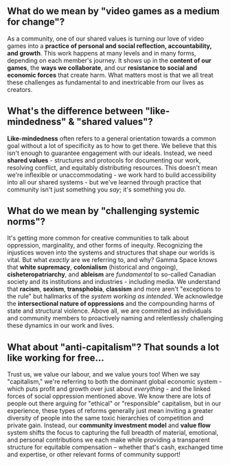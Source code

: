 ## What do we mean by "video games as a medium for change"?

As a community, one of our shared values is turning our love of video games into a **practice of personal and social reflection, accountability, and growth**. This work happens at many levels and in many forms, depending on each member's journey. It shows up in the **content of our games**, the **ways we collaborate**, and our **resistance to social and economic forces** that create harm. What matters most is that we all treat these challenges as fundamental to and inextricable from our lives as creators.

## What's the difference between "like-mindedness" & "shared values"?

**Like-mindedness** often refers to a general orientation towards a common goal without a lot of specificity as to how to get there. We believe that this isn't enough to guarantee engagement with our ideals. Instead, we need **shared values** - structures and protocols for documenting our work, resolving conflict, and equitably distributing resources. This doesn't mean we're inflexible or unaccommodating - we work hard to build accessibility into all our shared systems - but we've learned through practice that community isn't just something you _say_; it's something you _do_.

## What do we mean by "challenging systemic norms"?

It's getting more common for creative communities to talk about oppression, marginality, and other forms of inequity. Recognizing the injustices woven into the systems and structures that shape our worlds is vital. But what _exactly_ are we referring to, and why? Gamma Space knows that **white supremacy**, **colonialism** (historical and ongoing), **cisheteropatriarchy**, and **ableism** are _fundamental_ to so-called Canadian society and its institutions and industries - including media. We understand that **racism**, **sexism**, **transphobia**, **classism** and more aren't "exceptions to the rule" but hallmarks of the _system working as intended_. We acknowledge the **intersectional nature of oppressions** and the compounding harms of state and structural violence. Above all, we are committed as individuals and community members to proactively naming and relentlessly challenging these dynamics in our work and lives.

## What about "anti-capitalism"? That sounds a lot like working for free...

Trust us, we value our labour, and we value yours too! When we say "capitalism," we're referring to both the dominant global economic system - which puts profit and growth over just about _everything_ - and the linked forces of social oppression mentioned above. We know there are lots of people out there arguing for "ethical" or "responsible" capitalism, but in our experience, these types of reforms generally just mean inviting a greater diversity of people into the same toxic hierarchies of competition and private gain. Instead, our **community investment model** and **value flow** system shifts the focus to capturing the full breadth of material, emotional, and personal contributions we each make while providing a transparent structure for equitable compensation – whether that's cash, exchanged time and expertise, or other relevant forms of community support!